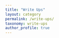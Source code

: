 ```yaml
---
title: "Write Ups"
layout: category
permalink: /write-ups/
taxonomy: write-ups
author_profile: true
---
```


